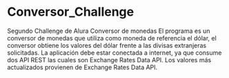 # Conversor_Challenge
Segundo Challenge de Alura Conversor de monedas
El programa es un conversor de monedas que utiliza como moneda de referencia el dólar, el conversor obtiene los valores del dólar frente a las divisas extranjeras solicitadas.
La aplicación debe estar conectada a internet, ya que consume dos API REST las cuales son Exchange Rates Data API. Los valores más actualizados provienen de Exchange Rates Data API.

